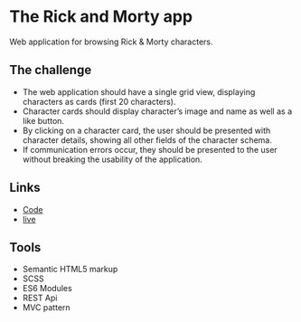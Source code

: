 # The Rick and Morty app

Web application for browsing Rick &amp; Morty characters.

## The challenge

- The web application should have a single grid view, displaying characters as cards (first 20 characters).
- Character cards should display character’s image and name as well as a like button.
- By clicking on a character card, the user should be presented with character details, showing all other fields of the character schema.
- If communication errors occur, they should be presented to the user without breaking the usability of the application.

## Links

- [Code](https://github.com/brankobozo/rick-and-morty-app)
- [live](https://rick-and-morty-bb.netlify.app/)

## Tools

- Semantic HTML5 markup
- SCSS
- ES6 Modules
- REST Api
- MVC pattern
